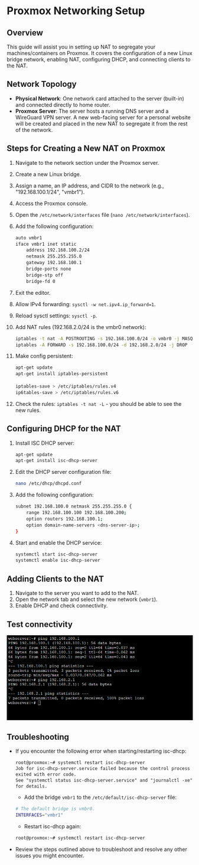 Proxmox Networking Setup
========================

Overview
--------
This guide will assist you in setting up NAT to segregate your machines/containers on Proxmox. It covers the configuration of a new Linux bridge network, enabling NAT, configuring DHCP, and connecting clients to the NAT.

Network Topology
----------------
- **Physical Network**: One network card attached to the server (built-in) and connected directly to home router.
- **Proxmox Server**: The server hosts a running DNS server and a WireGuard VPN server. A new web-facing server for a personal website will be created and placed in the new NAT to segregate it from the rest of the network.

Steps for Creating a New NAT on Proxmox
----------------------------------------
1. Navigate to the network section under the Proxmox server.
2. Create a new Linux bridge.
3. Assign a name, an IP address, and CIDR to the network (e.g., "192.168.100.1/24", "vmbr1").
4. Access the Proxmox console.
5. Open the `/etc/network/interfaces` file (`nano /etc/network/interfaces`).
6. Add the following configuration:

    ```bash
    auto vmbr1
    iface vmbr1 inet static
        address 192.168.100.2/24
        netmask 255.255.255.0
        gateway 192.168.100.1
        bridge-ports none
        bridge-stp off
        bridge-fd 0
    ```

7. Exit the editor.
8. Allow IPv4 forwarding: `sysctl -w net.ipv4.ip_forward=1`.
9. Reload sysctl settings: `sysctl -p`.
10. Add NAT rules (192.168.2.0/24 is the vmbr0 network):

    ```bash
    iptables -t nat -A POSTROUTING -s 192.168.100.0/24 -o vmbr0 -j MASQUERADE
    iptables -A FORWARD -s 192.168.100.0/24 -d 192.168.2.0/24 -j DROP
    ```

11. Make config persistent:

    ```bash
    apt-get update
    apt-get install iptables-persistent

    iptables-save > /etc/iptables/rules.v4
    ip6tables-save > /etc/iptables/rules.v6
    ```

12. Check the rules: `iptables -t nat -L` - you should be able to see the new rules.

Configuring DHCP for the NAT
-----------------------------
1. Install ISC DHCP server:

    ```bash
    apt-get update
    apt-get install isc-dhcp-server
    ```

2. Edit the DHCP server configuration file:

    ```bash
    nano /etc/dhcp/dhcpd.conf
    ```

3. Add the following configuration:

    ```bash
    subnet 192.168.100.0 netmask 255.255.255.0 {
        range 192.168.100.100 192.168.100.200;
        option routers 192.168.100.1;
        option domain-name-servers <dns-server-ip>;
    }
    ```

4. Start and enable the DHCP service:

    ```bash
    systemctl start isc-dhcp-server
    systemctl enable isc-dhcp-server
    ```

Adding Clients to the NAT
-------------------------
1. Navigate to the server you want to add to the NAT.
2. Open the network tab and select the new network (`vmbr1`).
3. Enable DHCP and check connectivity.

Test connectivity
-------------------------
![alt text](screenshots/image1.png)

Troubleshooting
---------------
- If you encounter the following error when starting/restarting isc-dhcp:

    ```
    root@proxmox:~# systemctl restart isc-dhcp-server
    Job for isc-dhcp-server.service failed because the control process exited with error code.
    See "systemctl status isc-dhcp-server.service" and "journalctl -xe" for details.
    ```

    - Add the  bridge `vmbr1` to the `/etc/default/isc-dhcp-server` file:

    ```bash
    # The default bridge is vmbr0.
    INTERFACES="vmbr1"
    ```

    - Restart isc-dhcp again:

    ```bash
    root@proxmox:~# systemctl restart isc-dhcp-server
    ```

- Review the steps outlined above to troubleshoot and resolve any other issues you might encounter.
